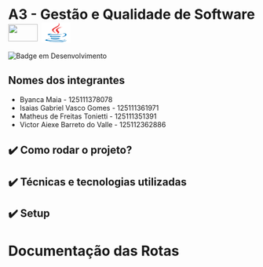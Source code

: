 # A3 - Gestão e Qualidade de Software <img align="center" alt="" height="35" width="60" src="https://user-images.githubusercontent.com/33158051/103466606-760a4000-4d14-11eb-9941-2f3d00371471.png"> <img align="center" alt="" height="40" width="60" src="https://raw.githubusercontent.com/devicons/devicon/master/icons/java/java-original.svg"> 


![Badge em Desenvolvimento](https://img.shields.io/static/v1?label=STATUS&message=EM%20ANDAMENTO&color=GREEN&style=for-the-badge)


## Nomes dos integrantes
- Byanca Maia - 125111378078
- Isaias Gabriel Vasco Gomes - 125111361971
- Matheus de Freitas Tonietti - 125111351391
- Victor Aiexe Barreto do Valle - 125112362886


## ✔️ Como rodar o projeto?


## ✔️ Técnicas e tecnologias utilizadas



## ✔️ Setup



# Documentação das Rotas

